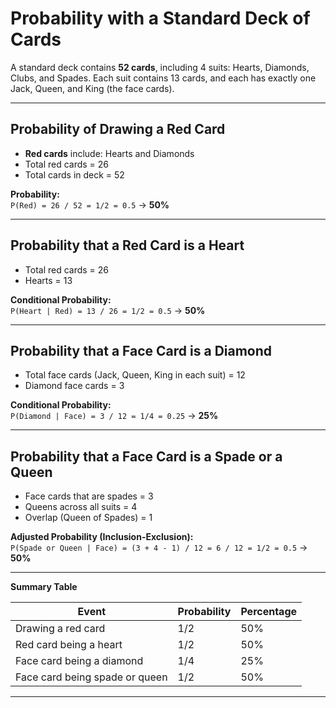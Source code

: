 # Probability with a Standard Deck of Cards

A standard deck contains **52 cards**, including 4 suits: Hearts, Diamonds, Clubs, and Spades. Each suit contains 13 cards, and each has exactly one Jack, Queen, and King (the face cards).

---

##  Probability of Drawing a Red Card

- **Red cards** include: Hearts  and Diamonds 
- Total red cards = 26  
- Total cards in deck = 52  

**Probability:**  
`P(Red) = 26 / 52 = 1/2 = 0.5` → **50%**

---

## Probability that a Red Card is a Heart

- Total red cards = 26  
- Hearts = 13  

**Conditional Probability:**  
`P(Heart | Red) = 13 / 26 = 1/2 = 0.5` → **50%**

---

##  Probability that a Face Card is a Diamond

- Total face cards (Jack, Queen, King in each suit) = 12  
- Diamond face cards = 3  

**Conditional Probability:**  
`P(Diamond | Face) = 3 / 12 = 1/4 = 0.25` → **25%**

---

##  Probability that a Face Card is a Spade or a Queen

- Face cards that are spades = 3  
- Queens across all suits = 4  
- Overlap (Queen of Spades) = 1  

**Adjusted Probability (Inclusion-Exclusion):**  
`P(Spade or Queen | Face) = (3 + 4 - 1) / 12 = 6 / 12 = 1/2 = 0.5` → **50%**

---

**Summary Table**

| Event                              | Probability | Percentage |
|-----------------------------------|-------------|------------|
| Drawing a red card                | 1/2         | 50%        |
| Red card being a heart            | 1/2         | 50%        |
| Face card being a diamond         | 1/4         | 25%        |
| Face card being spade or queen    | 1/2         | 50%        |

---
